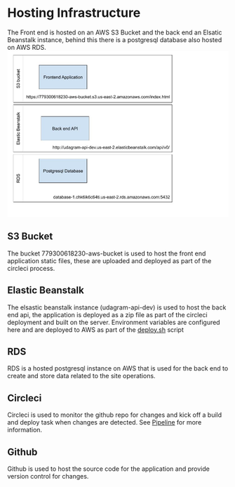 # Hosting Infrastructure

The Front end is hosted on an AWS S3 Bucket and the back end an Elsatic Beanstalk instance, behind this there is a postgresql database also hosted on AWS RDS. 
![image](https://github.com/daniel-tickell/nd0067-c4-deployment-process-project-starter/blob/master/docs/Service%20Diagram.jpg)

## S3 Bucket
The bucket 779300618230-aws-bucket is used to host the front end application static files, these are uploaded and deployed as part of the circleci process.

## Elastic Beanstalk
The elsastic beanstalk instance (udagram-api-dev) is used to host the back end api, the application is deployed as a zip file as part of the circleci deployment and built on the server.
Environment variables are configured here and are deployed to AWS as part of the [deploy.sh](https://github.com/daniel-tickell/nd0067-c4-deployment-process-project-starter/blob/master/udagram/udagram-frontend/bin/deploy.sh) script

## RDS
RDS is a hosted postgresql instance on AWS that is used for the back end to create and store data related to the site operations. 

## Circleci
Circleci is used to monitor the github repo for changes and kick off a build and deploy task when changes are detected. See [Pipeline](https://github.com/daniel-tickell/nd0067-c4-deployment-process-project-starter/blob/master/pipeline.md) for more information.

## Github
Github is used to host the source code for the application and provide version control for changes. 
